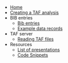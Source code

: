 
<!--
![TAF](http://ices.dk/SiteCollectionImages/TAF/TAF_info_gfx_no_descriptions.png)
-->

  - [Home](Home)
  - [Creating a TAF analysis](Creating-a-TAF-analysis)
  - BIB entries
      - [Bib entries](Bib-entries)
      - [Example data records](Example-data-records)
  - TAF server
      - [Reading TAF files](Reading-TAF-files)
  - Resources
      - [List of presentations](List-of-presentations)
      - [Code Snippets](Code-Snippets)

<!--
* [API](API)
  * [Analyses](API-analyses)
  * [Expert groups](API-expert-groups)
-->
